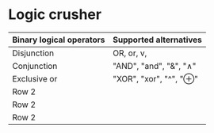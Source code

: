 # **Logic crusher**

| Binary logical operators | Supported alternatives |
|----------|----------|
| Disjunction | OR, or, v, |, || |
| Conjunction |  "AND", "and", "&", "∧" |
| Exclusive or |  "XOR", "xor", "^", "⊕" |
| Row 2    |     |
| Row 2    |     |
| Row 2    |     |
